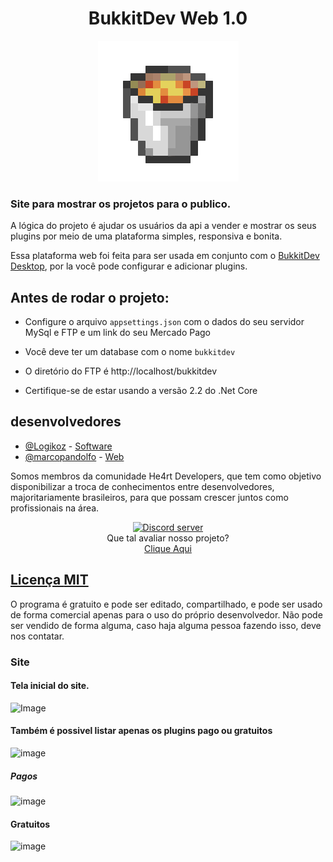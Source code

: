 <h1 align="center"> 
    BukkitDev Web 1.0
</h1>

<div align="center">
    <img src="bucketLava.gif"/>
</div>

### Site para mostrar os projetos para o publico.

A lógica do projeto é ajudar os usuários da api a vender e mostrar os seus plugins por meio de uma plataforma simples, responsiva e bonita.

Essa plataforma web foi feita para ser usada em conjunto com o [BukkitDev Desktop](https://github.com/Logikoz/BukkitDev-System), por la você pode configurar e adicionar plugins.

## Antes de rodar o projeto:
- Configure o arquivo `appsettings.json` com o dados do seu servidor MySql e FTP e um link do seu Mercado Pago

- Você deve ter um database com o nome `bukkitdev`

- O diretório do FTP é http://localhost/bukkitdev

- Certifique-se de estar usando a versão 2.2 do .Net Core

## desenvolvedores
- [@Logikoz](https://github.com/Logikoz) - [Software](https://github.com/Logikoz/BukkitDev-System)
- [@marcopandolfo](https://github.com/marcopandolfo) - [Web](https://github.com/marcopandolfo/BukkitDev-Web/)

Somos membros da comunidade He4rt Developers, que tem como objetivo disponibilizar a troca de conhecimentos entre desenvolvedores, majoritariamente brasileiros, para que possam crescer juntos como profissionais na área.
<br>
<div align="center">
    <a href="https://discord.gg/J3saJqq" target="_blank"> 
    <img src="https://discordapp.com/api/guilds/452926217558163456/embed.png" alt="Discord server"/></a>
</div>

<div align="center">
    Que tal avaliar nosso projeto?<br>
    <a href="https://forms.gle/x9jJCCy1HAzfJCXw5" target="_blank">
        Clique Aqui
</div>

## Licença [MIT](https://github.com/marcopandolfo/BukkitDev-Web/blob/master/LICENSE)
O programa é gratuito e pode ser editado, compartilhado, e pode ser usado de forma comercial apenas para o uso do próprio desenvolvedor.
Não pode ser vendido de forma alguma, caso haja alguma pessoa fazendo isso, deve nos contatar.
<br>

### Site
#### Tela inicial do site.
![Image](https://user-images.githubusercontent.com/37851168/63219996-45882d00-c144-11e9-8d05-f8090275b923.png)

#### Também é possivel listar apenas os plugins pago ou gratuitos

![image](https://user-images.githubusercontent.com/40467826/63123099-a8c86280-bf7e-11e9-8f2c-07f3ba18cbc9.png)


##### Pagos

![image](https://user-images.githubusercontent.com/40467826/63123200-d7463d80-bf7e-11e9-9d57-238ec101f6e4.png)

#### Gratuitos

![image](https://user-images.githubusercontent.com/40467826/63123404-3f951f00-bf7f-11e9-8776-0e585c62bdc8.png)

